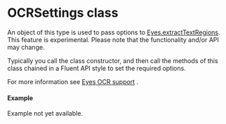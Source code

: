 # OCRSettings class
An object of this type is used to pass options to [Eyes.extractTextRegions](./eyes#extracttextregions-method).
This feature is experimental. Please note that the functionality and/or API may change.

Typically you call the class constructor, and then call the methods of this class chained in a Fluent API style to set the required options.

For more information see [Eyes OCR support](https://applitools.com/docs/features/ocr.html) .
        
 ####  Example 
Example not yet available.